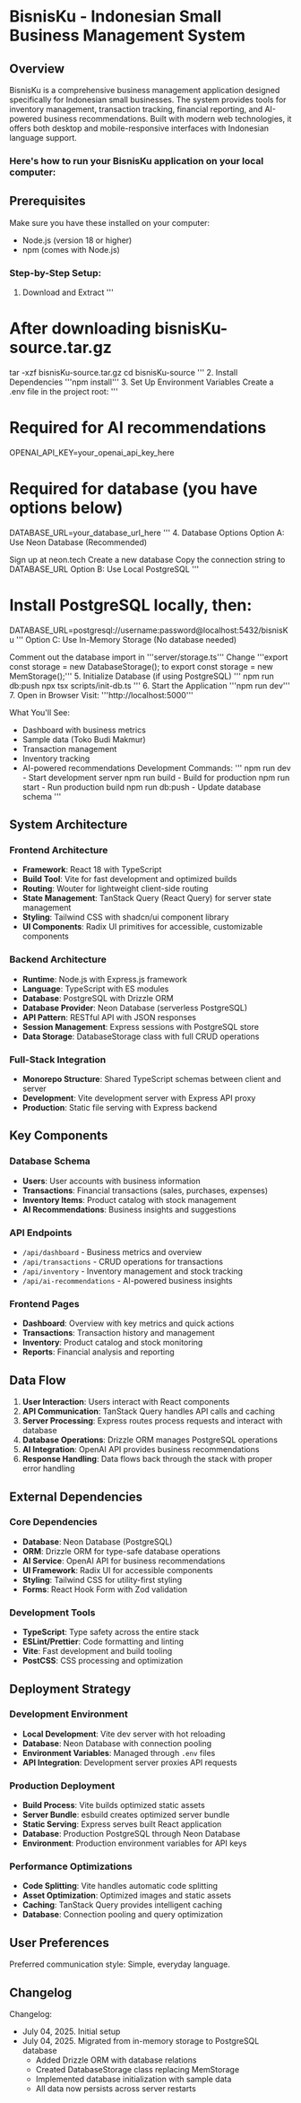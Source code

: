 # BisnisKu - Indonesian Small Business Management System

## Overview

BisnisKu is a comprehensive business management application designed specifically for Indonesian small businesses. The system provides tools for inventory management, transaction tracking, financial reporting, and AI-powered business recommendations. Built with modern web technologies, it offers both desktop and mobile-responsive interfaces with Indonesian language support.

### Here's how to run your BisnisKu application on your local computer:

## Prerequisites
Make sure you have these installed on your computer:

- Node.js (version 18 or higher)
- npm (comes with Node.js)
### Step-by-Step Setup:
1. Download and Extract
'''
# After downloading bisnisKu-source.tar.gz
tar -xzf bisnisKu-source.tar.gz
cd bisnisKu-source
'''
2. Install Dependencies
'''npm install'''
3. Set Up Environment Variables
Create a .env file in the project root:
'''
# Required for AI recommendations
OPENAI_API_KEY=your_openai_api_key_here
# Required for database (you have options below)
DATABASE_URL=your_database_url_here
'''
4. Database Options
Option A: Use Neon Database (Recommended)

Sign up at neon.tech
Create a new database
Copy the connection string to DATABASE_URL
Option B: Use Local PostgreSQL
'''
# Install PostgreSQL locally, then:
DATABASE_URL=postgresql://username:password@localhost:5432/bisnisKu
'''
Option C: Use In-Memory Storage (No database needed)

Comment out the database import in '''server/storage.ts'''
Change '''export const storage = new DatabaseStorage(); to export const storage = new MemStorage();'''
5. Initialize Database (if using PostgreSQL)
'''
npm run db:push
npx tsx scripts/init-db.ts
'''
6. Start the Application
'''npm run dev'''
7. Open in Browser
Visit: '''http://localhost:5000'''

What You'll See:
- Dashboard with business metrics
- Sample data (Toko Budi Makmur)
- Transaction management
- Inventory tracking
- AI-powered recommendations
Development Commands:
'''
npm run dev - Start development server
npm run build - Build for production
npm run start - Run production build
npm run db:push - Update database schema
'''
## System Architecture

### Frontend Architecture
- **Framework**: React 18 with TypeScript
- **Build Tool**: Vite for fast development and optimized builds
- **Routing**: Wouter for lightweight client-side routing
- **State Management**: TanStack Query (React Query) for server state management
- **Styling**: Tailwind CSS with shadcn/ui component library
- **UI Components**: Radix UI primitives for accessible, customizable components

### Backend Architecture
- **Runtime**: Node.js with Express.js framework
- **Language**: TypeScript with ES modules
- **Database**: PostgreSQL with Drizzle ORM
- **Database Provider**: Neon Database (serverless PostgreSQL)
- **API Pattern**: RESTful API with JSON responses
- **Session Management**: Express sessions with PostgreSQL store
- **Data Storage**: DatabaseStorage class with full CRUD operations

### Full-Stack Integration
- **Monorepo Structure**: Shared TypeScript schemas between client and server
- **Development**: Vite development server with Express API proxy
- **Production**: Static file serving with Express backend

## Key Components

### Database Schema
- **Users**: User accounts with business information
- **Transactions**: Financial transactions (sales, purchases, expenses)
- **Inventory Items**: Product catalog with stock management
- **AI Recommendations**: Business insights and suggestions

### API Endpoints
- `/api/dashboard` - Business metrics and overview
- `/api/transactions` - CRUD operations for transactions
- `/api/inventory` - Inventory management and stock tracking
- `/api/ai-recommendations` - AI-powered business insights

### Frontend Pages
- **Dashboard**: Overview with key metrics and quick actions
- **Transactions**: Transaction history and management
- **Inventory**: Product catalog and stock monitoring
- **Reports**: Financial analysis and reporting

## Data Flow

1. **User Interaction**: Users interact with React components
2. **API Communication**: TanStack Query handles API calls and caching
3. **Server Processing**: Express routes process requests and interact with database
4. **Database Operations**: Drizzle ORM manages PostgreSQL operations
5. **AI Integration**: OpenAI API provides business recommendations
6. **Response Handling**: Data flows back through the stack with proper error handling

## External Dependencies

### Core Dependencies
- **Database**: Neon Database (PostgreSQL)
- **ORM**: Drizzle ORM for type-safe database operations
- **AI Service**: OpenAI API for business recommendations
- **UI Framework**: Radix UI for accessible components
- **Styling**: Tailwind CSS for utility-first styling
- **Forms**: React Hook Form with Zod validation

### Development Tools
- **TypeScript**: Type safety across the entire stack
- **ESLint/Prettier**: Code formatting and linting
- **Vite**: Fast development and build tooling
- **PostCSS**: CSS processing and optimization

## Deployment Strategy

### Development Environment
- **Local Development**: Vite dev server with hot reloading
- **Database**: Neon Database with connection pooling
- **Environment Variables**: Managed through `.env` files
- **API Integration**: Development server proxies API requests

### Production Deployment
- **Build Process**: Vite builds optimized static assets
- **Server Bundle**: esbuild creates optimized server bundle
- **Static Serving**: Express serves built React application
- **Database**: Production PostgreSQL through Neon Database
- **Environment**: Production environment variables for API keys

### Performance Optimizations
- **Code Splitting**: Vite handles automatic code splitting
- **Asset Optimization**: Optimized images and static assets
- **Caching**: TanStack Query provides intelligent caching
- **Database**: Connection pooling and query optimization

## User Preferences

Preferred communication style: Simple, everyday language.

## Changelog

Changelog:
- July 04, 2025. Initial setup
- July 04, 2025. Migrated from in-memory storage to PostgreSQL database
  - Added Drizzle ORM with database relations
  - Created DatabaseStorage class replacing MemStorage
  - Implemented database initialization with sample data
  - All data now persists across server restarts
